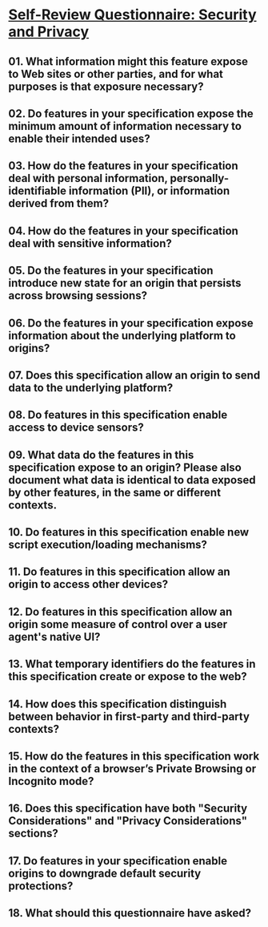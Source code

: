 # [Self-Review Questionnaire: Security and Privacy](https://w3ctag.github.io/security-questionnaire/)

## 01. What information might this feature expose to Web sites or other parties, and for what purposes is that exposure necessary?

## 02.  Do features in your specification expose the minimum amount of information necessary to enable their intended uses?

## 03.  How do the features in your specification deal with personal information, personally-identifiable information (PII), or information derived from them?

## 04.  How do the features in your specification deal with sensitive information?

## 05.  Do the features in your specification introduce new state for an origin that persists across browsing sessions?

## 06.  Do the features in your specification expose information about the underlying platform to origins?

## 07.  Does this specification allow an origin to send data to the underlying platform?

## 08.  Do features in this specification enable access to device sensors?

## 09.  What data do the features in this specification expose to an origin? Please also document what data is identical to data exposed by other features, in the same or different contexts.

## 10.  Do features in this specification enable new script execution/loading mechanisms?

## 11.  Do features in this specification allow an origin to access other devices?

## 12.  Do features in this specification allow an origin some measure of control over a user agent's native UI?

## 13.  What temporary identifiers do the features in this specification create or expose to the web?

## 14.  How does this specification distinguish between behavior in first-party and third-party contexts?

## 15.  How do the features in this specification work in the context of a browser’s Private Browsing or Incognito mode?

## 16.  Does this specification have both "Security Considerations" and "Privacy Considerations" sections?

## 17.  Do features in your specification enable origins to downgrade default security protections?

## 18.  What should this questionnaire have asked?
